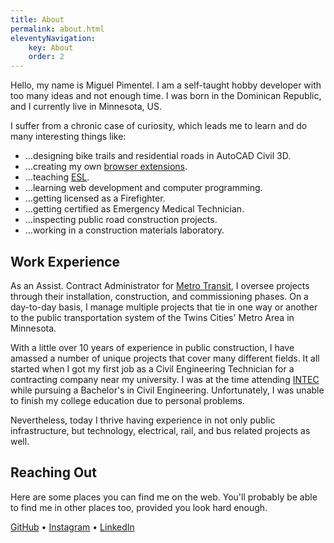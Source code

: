 ```yaml
---
title: About
permalink: about.html
eleventyNavigation:
    key: About
    order: 2
---
```


Hello, my name is Miguel Pimentel. I am a self-taught hobby developer with too many ideas and not enough time. I was born in the Dominican Republic, and I currently live in Minnesota, US.

I suffer from a chronic case of curiosity, which leads me to learn and do many interesting things like:

-   …designing bike trails and residential roads in AutoCAD Civil 3D.
-   …creating my own [browser extensions](https://addons.mozilla.org/en-US/firefox/user/17772574/).
-   …teaching [ESL](https://en.wikipedia.org/wiki/English_as_a_second_or_foreign_language).
-   …learning web development and computer programming.
-   …getting licensed as a Firefighter.
-   …getting certified as Emergency Medical Technician.
-   …inspecting public road construction projects.
-   …working in a construction materials laboratory.

## Work Experience

As an Assist. Contract Administrator for [Metro Transit](https://www.metrotransit.org/), I oversee projects through their installation, construction, and commissioning phases. On a day-to-day basis, I manage multiple projects that tie in one way or another to the public transportation system of the Twins Cities' Metro Area in Minnesota.

With a little over 10 years of experience in public construction, I have amassed a number of unique projects that cover many different fields. It all started when I got my first job as a Civil Engineering Technician for a contracting company near my university. I was at the time attending [INTEC](https://www.intec.edu.do/) while pursuing a Bachelor's in Civil Engineering. Unfortunately, I was unable to finish my college education due to personal problems.

Nevertheless, today I thrive having experience in not only public infrastructure, but technology, electrical, rail, and bus related projects as well.

## Reaching Out

Here are some places you can find me on the web. You'll probably be able to find me in other places too, provided you look hard enough.

[GitHub](https://github.com/semanticdata/)
•
[Instagram](https://instagram.com/miguelapv)
•
[LinkedIn](https://www.linkedin.com/in/miguelpimentel29/)
